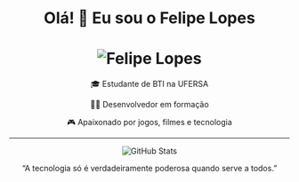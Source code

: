 <h1 align="center">Olá! 👋 Eu sou o Felipe Lopes</h1>
<h1 align="center">
  <img src="https://your-hosted-gif-url.com/felipe-lopes.gif" alt="Felipe Lopes" />
</h1>


<p align="center">
  🎓 Estudante de BTI na UFERSA  
</p>
<p align="center">
  👨‍💻 Desenvolvedor em formação  
</p>
<p align="center">
  🎮 Apaixonado por jogos, filmes e tecnologia  
</p>

---

<p align="center">
  <img src="https://github-readme-stats.vercel.app/api?username=felipelopes&show_icons=true&theme=tokyonight" alt="GitHub Stats" />
  <br/>


<p align="center">
“A tecnologia só é verdadeiramente poderosa quando serve a todos.”
</p>
